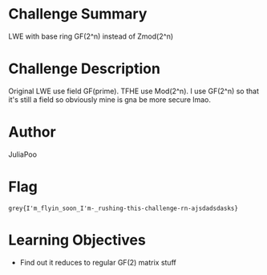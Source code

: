 # Challenge Summary

LWE with base ring GF(2^n) instead of Zmod(2^n)

# Challenge Description

Original LWE use field GF(prime). TFHE use Mod(2^n). I use GF(2^n) so that it's still a field so obviously mine is gna be more secure lmao.

# Author

JuliaPoo

# Flag

`grey{I'm_flyin_soon_I'm-_rushing-this-challenge-rn-ajsdadsdasks}`

# Learning Objectives

- Find out it reduces to regular GF(2) matrix stuff
